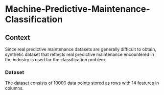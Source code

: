 # Machine-Predictive-Maintenance-Classification

## Context

Since real predictive maintenance datasets are generally difficult to obtain,  synthetic dataset that reflects real predictive maintenance encountered in the industry is used for the classification problem.

### Dataset
The dataset consists of 10000 data points stored as rows with 14 features in columns.


